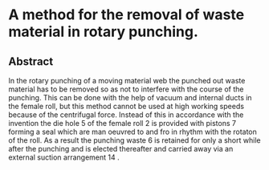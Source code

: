 # A method for the removal of waste material in rotary punching.

## Abstract
In the rotary punching of a moving material web the punched out waste material has to be removed so as not to interfere with the course of the punching. This can be done with the help of vacuum and internal ducts in the female roll, but this method cannot be used at high working speeds because of the centrifugal force. Instead of this in accordance with the invention the die hole 5 of the female roll 2 is provided with pistons 7 forming a seal which are man oeuvred to and fro in rhythm with the rotaton of the roll. As a result the punching waste 6 is retained for only a short while after the punching and is elected thereafter and carried away via an external suction arrangement 14 .